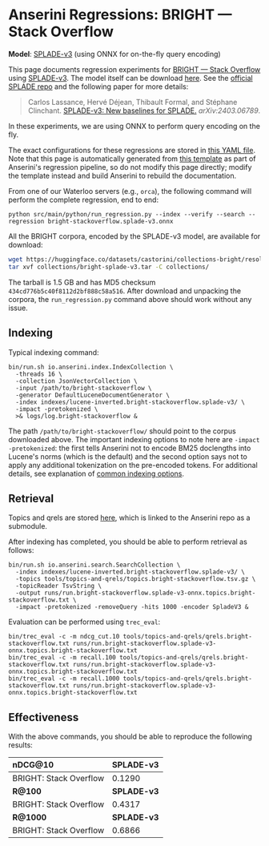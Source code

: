 # Anserini Regressions: BRIGHT &mdash; Stack Overflow

**Model**: [SPLADE-v3](https://arxiv.org/abs/2403.06789) (using ONNX for on-the-fly query encoding)

This page documents regression experiments for [BRIGHT &mdash; Stack Overflow](https://brightbenchmark.github.io/) using [SPLADE-v3](https://arxiv.org/abs/2403.06789).
The model itself can be download [here](https://huggingface.co/naver/splade-v3).
See the [official SPLADE repo](https://github.com/naver/splade) and the following paper for more details:

> Carlos Lassance, Hervé Déjean, Thibault Formal, and Stéphane Clinchant. [SPLADE-v3: New baselines for SPLADE.](https://arxiv.org/abs/2403.06789) _arXiv:2403.06789_.

In these experiments, we are using ONNX to perform query encoding on the fly.

The exact configurations for these regressions are stored in [this YAML file](../../src/main/resources/regression/bright-stackoverflow.splade-v3.onnx.yaml).
Note that this page is automatically generated from [this template](../../src/main/resources/docgen/templates/bright-stackoverflow.splade-v3.onnx.template) as part of Anserini's regression pipeline, so do not modify this page directly; modify the template instead and build Anserini to rebuild the documentation.

From one of our Waterloo servers (e.g., `orca`), the following command will perform the complete regression, end to end:

```
python src/main/python/run_regression.py --index --verify --search --regression bright-stackoverflow.splade-v3.onnx
```

All the BRIGHT corpora, encoded by the SPLADE-v3 model, are available for download:

```bash
wget https://huggingface.co/datasets/castorini/collections-bright/resolve/main/bright-splade-v3.tar -P collections/
tar xvf collections/bright-splade-v3.tar -C collections/
```

The tarball is 1.5 GB and has MD5 checksum `434cd776b5c40f8112d2bf888c58a516`.
After download and unpacking the corpora, the `run_regression.py` command above should work without any issue.

## Indexing

Typical indexing command:

```
bin/run.sh io.anserini.index.IndexCollection \
  -threads 16 \
  -collection JsonVectorCollection \
  -input /path/to/bright-stackoverflow \
  -generator DefaultLuceneDocumentGenerator \
  -index indexes/lucene-inverted.bright-stackoverflow.splade-v3/ \
  -impact -pretokenized \
  >& logs/log.bright-stackoverflow &
```

The path `/path/to/bright-stackoverflow/` should point to the corpus downloaded above.
The important indexing options to note here are `-impact -pretokenized`: the first tells Anserini not to encode BM25 doclengths into Lucene's norms (which is the default) and the second option says not to apply any additional tokenization on the pre-encoded tokens.
For additional details, see explanation of [common indexing options](../../docs/common-indexing-options.md).

## Retrieval

Topics and qrels are stored [here](https://github.com/castorini/anserini-tools/tree/master/topics-and-qrels), which is linked to the Anserini repo as a submodule.

After indexing has completed, you should be able to perform retrieval as follows:

```
bin/run.sh io.anserini.search.SearchCollection \
  -index indexes/lucene-inverted.bright-stackoverflow.splade-v3/ \
  -topics tools/topics-and-qrels/topics.bright-stackoverflow.tsv.gz \
  -topicReader TsvString \
  -output runs/run.bright-stackoverflow.splade-v3-onnx.topics.bright-stackoverflow.txt \
  -impact -pretokenized -removeQuery -hits 1000 -encoder SpladeV3 &
```

Evaluation can be performed using `trec_eval`:

```
bin/trec_eval -c -m ndcg_cut.10 tools/topics-and-qrels/qrels.bright-stackoverflow.txt runs/run.bright-stackoverflow.splade-v3-onnx.topics.bright-stackoverflow.txt
bin/trec_eval -c -m recall.100 tools/topics-and-qrels/qrels.bright-stackoverflow.txt runs/run.bright-stackoverflow.splade-v3-onnx.topics.bright-stackoverflow.txt
bin/trec_eval -c -m recall.1000 tools/topics-and-qrels/qrels.bright-stackoverflow.txt runs/run.bright-stackoverflow.splade-v3-onnx.topics.bright-stackoverflow.txt
```

## Effectiveness

With the above commands, you should be able to reproduce the following results:

| **nDCG@10**                                                                                                  | **SPLADE-v3**|
|:-------------------------------------------------------------------------------------------------------------|-----------|
| BRIGHT: Stack Overflow                                                                                       | 0.1290    |
| **R@100**                                                                                                    | **SPLADE-v3**|
| BRIGHT: Stack Overflow                                                                                       | 0.4317    |
| **R@1000**                                                                                                   | **SPLADE-v3**|
| BRIGHT: Stack Overflow                                                                                       | 0.6866    |
